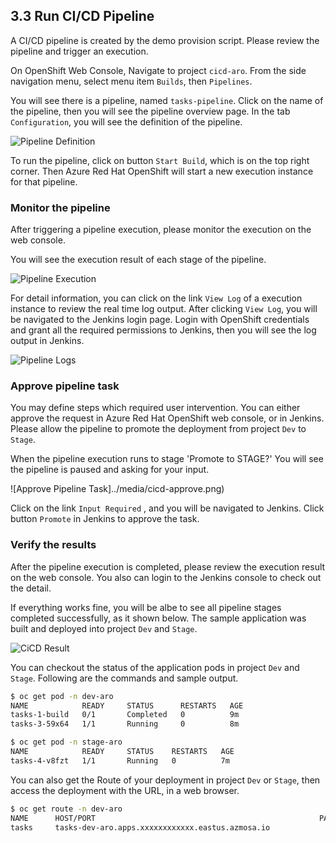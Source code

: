 
## 3.3 Run CI/CD Pipeline

A CI/CD pipeline is created by the demo provision script. Please review the pipeline and trigger an execution.

On OpenShift Web Console, Navigate to project `cicd-aro`. From the side navigation menu, select menu item `Builds`, then `Pipelines`. 

You will see there is a pipeline, named `tasks-pipeline`. Click on the name of the pipeline, then you will see the pipeline overview page. In the tab `Configuration`, you will see the definition of the pipeline.

![Pipeline Definition](../media/cicd-definition.png)

To run the pipeline, click on button `Start Build`, which is on the top right corner. Then Azure Red Hat OpenShift will start a new execution instance for that pipeline.

### Monitor the pipeline

After triggering a pipeline execution, please monitor the execution on the web console.

You will see the execution result of each stage of the pipeline.

![Pipeline Execution](../media/cicd-pipeline-view.png)

For detail information, you can click on the link `View Log` of a execution instance to review the real time log output. After clicking `View Log`, you will be navigated to the Jenkins login page. Login with OpenShift credentials and grant all the required permissions to Jenkins, then you will see the log output in Jenkins.

![Pipeline Logs](../media/cicd-jenkins-log.png)

### Approve pipeline task

You may define steps which required user intervention. You can either approve the request in Azure Red Hat OpenShift web console, or in Jenkins. Please allow the pipeline to promote the deployment from project `Dev` to `Stage`.

When the pipeline execution runs to stage 'Promote to STAGE?' You will see the pipeline is paused and asking for your input.

![Approve Pipeline Task]../media/cicd-approve.png)

Click on the link `Input Required` , and you will be navigated to Jenkins. Click button `Promote` in Jenkins to approve the task.


### Verify the results

After the pipeline execution is completed, please review the execution result on the web console. You also can login to the Jenkins console to check out the detail.

If everything works fine, you will be albe to see all pipeline stages completed successfully, as it shown below. The sample application was built and deployed into project `Dev` and `Stage`.

![CiCD Result](../media/cicd-pipeline-result.png)

You can checkout the status of the application pods in project `Dev` and `Stage`. Following are the commands and sample output.
```sh
$ oc get pod -n dev-aro
NAME            READY     STATUS      RESTARTS   AGE
tasks-1-build   0/1       Completed   0          9m
tasks-3-59x64   1/1       Running     0          8m
```

```sh
$ oc get pod -n stage-aro
NAME            READY     STATUS    RESTARTS   AGE
tasks-4-v8fzt   1/1       Running   0          7m
```

You can also get the Route of your deployment in project `Dev` or `Stage`, then access the deployment with the URL, in a web browser.

```sh
$ oc get route -n dev-aro
NAME      HOST/PORT                                                  PATH      SERVICES   PORT      TERMINATION   WILDCARD
tasks     tasks-dev-aro.apps.xxxxxxxxxxxx.eastus.azmosa.io             tasks      8080                    None

```
